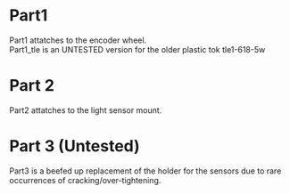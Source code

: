 # Part1
Part1 attatches to the encoder wheel.  
Part1_tle is an UNTESTED version for the older plastic tok tle1-618-5w

# Part 2
Part2 attatches to the light sensor mount.

# Part 3 (Untested)
Part3 is a beefed up replacement of the holder for the sensors due to rare occurrences of cracking/over-tightening.